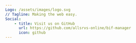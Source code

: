 ```yaml
---
Logo: /assets/images/logo.svg
// Tagline: Making the web easy.
Social:
    - title: Visit us on GitHub
      url: https://github.com/allsrvs-online/bif-manager
      icon: github
---
```

